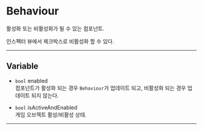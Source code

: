# Behaviour
활성화 또는 비활성화가 될 수 있는 컴포넌트.

인스펙터 뷰에서 체크박스로 비활성화 할 수 있다.
- - -


## Variable
- `bool` enabled  
    컴포넌트가 활성화 되는 경우 `Behaviour`가 업데이트 되고, 비활성화 되는 경우 업데이트 되지 않는다.  

- `bool` isActiveAndEnabled  
    게임 오브젝트 활성/비활성 상태.
- - -
